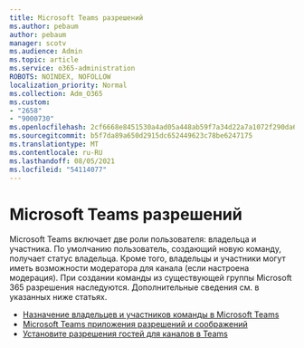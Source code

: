 ```yaml
---
title: Microsoft Teams разрешений
ms.author: pebaum
author: pebaum
manager: scotv
ms.audience: Admin
ms.topic: article
ms.service: o365-administration
ROBOTS: NOINDEX, NOFOLLOW
localization_priority: Normal
ms.collection: Adm_O365
ms.custom:
- "2658"
- "9000730"
ms.openlocfilehash: 2cf6668e8451530a4ad05a448ab59f7a34d22a7a1072f290da6c5a248ab0c433
ms.sourcegitcommit: b5f7da89a650d2915dc652449623c78be6247175
ms.translationtype: MT
ms.contentlocale: ru-RU
ms.lasthandoff: 08/05/2021
ms.locfileid: "54114077"
---
```

# <a name="microsoft-teams-permissions"></a>Microsoft Teams разрешений

Microsoft Teams включает две роли пользователя: владельца и участника. По умолчанию пользователь, создающий новую команду, получает статус владельца. Кроме того, владельцы и участники могут иметь возможности модератора для канала (если настроена модерация). При создании команды из существующей группы Microsoft 365 разрешения наследуются. Дополнительные сведения см. в указанных ниже статьях.

- [Назначение владельцев и участников команды в Microsoft Teams](https://docs.microsoft.com/microsoftteams/assign-roles-permissions)
- [Microsoft Teams приложения разрешений и соображений](https://docs.microsoft.com/microsoftteams/app-permissions)
- [Установите разрешения гостей для каналов в Teams](https://support.office.com/article/4756c468-2746-4bfd-a582-736d55fcc169)
